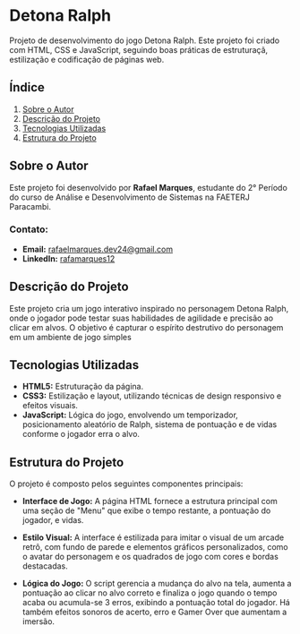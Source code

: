 # Detona Ralph 
Projeto de desenvolvimento do jogo Detona Ralph. Este projeto foi criado com HTML, CSS e JavaScript, seguindo boas práticas de estruturaçã, estilização e codificação de páginas web.

## Índice
1. [Sobre o Autor](#sobre-o-autor)
2. [Descrição do Projeto](#descrição-do-projeto)
3. [Tecnologias Utilizadas](#tecnologias-utilizadas)   
4. [Estrutura do Projeto](#estrutura-do-projeto) 

## Sobre o Autor
Este projeto foi desenvolvido por **Rafael Marques**, estudante do 2° Período do curso de Análise e Desenvolvimento de Sistemas na FAETERJ Paracambi.

### Contato:
- **Email:** rafaelmarques.dev24@gmail.com
- **LinkedIn:** [rafamarques12](https://www.linkedin.com/in/rafamarques12/)

## Descrição do Projeto
Este projeto cria um jogo interativo inspirado no personagem Detona Ralph, onde o jogador pode testar suas habilidades de agilidade e precisão ao clicar em alvos. O objetivo é capturar o espírito destrutivo do personagem em um ambiente de jogo simples
 
## Tecnologias Utilizadas
- **HTML5:** Estruturação da página.  
- **CSS3:** Estilização e layout, utilizando técnicas de design responsivo e efeitos visuais.
- **JavaScript:** Lógica do jogo, envolvendo um temporizador, posicionamento aleatório de Ralph, sistema de pontuação e de vidas conforme o jogador erra o alvo.

## Estrutura do Projeto
O projeto é composto pelos seguintes componentes principais:

- **Interface de Jogo:** A página HTML fornece a estrutura principal com uma seção de "Menu" que exibe o tempo restante, a pontuação do jogador, e vidas.

- **Estilo Visual:** A interface é estilizada para imitar o visual de um arcade retrô, com fundo de parede e elementos gráficos personalizados, como o avatar do personagem e os quadrados de jogo com cores e bordas destacadas.

- **Lógica do Jogo:** O script gerencia a mudança do alvo na tela, aumenta a pontuação ao clicar no alvo correto e finaliza o jogo quando o tempo acaba ou acumula-se 3 erros, exibindo a pontuação total do jogador. Há também efeitos sonoros de acerto, erro e Gamer Over que aumentam a imersão​.
